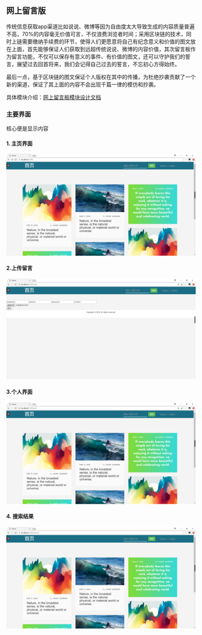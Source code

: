 ## 网上留言版



传统信息获取app渠道比如说说、微博等因为自由度太大导致生成的内容质量普遍不高，70%的内容毫无价值可言，不仅浪费浏览者时间；采用区块链的技术，同时上链需要缴纳手续费的环节，使得人们更愿意将自己有纪念意义和价值的图文放在上面，首先能够保证人们获取到远超传统说说、微博的内容价值，其次留言板作为留言功能，不仅可以保存有意义的事件、有价值的图文，还可以守护我们的誓言，展望过去回首将来，我们会记得自己过去的誓言，不忘初心方得始终。

最后一点，基于区块链的图文保证个人版权在其中的传播，为杜绝抄袭贡献了一个新的渠道，保证了其上面的内容不会出现千篇一律的模仿和抄袭。

具体模块介绍：[网上留言板模块设计文档](./网上留言板模块设计文档.md)

### 主要界面

核心便是显示内容

#### 1. 主页界面

![](./pic/main.png)

#### 2.上传留言

![](pic/add.png)

#### 3.个人界面

![](pic/self.png)

#### 4. 搜索结果

![](pic/search.png)